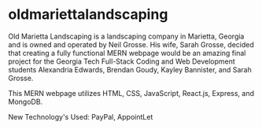 # oldmariettalandscaping

Old Marietta Landscaping is a landscaping company in Marietta, Georgia and is owned and operated by Neil Grosse. His wife, Sarah Grosse, decided that creating a fully functional MERN webpage would be an amazing final project for the Georgia Tech Full-Stack Coding and Web Development students Alexandria Edwards, Brendan Goudy, Kayley Bannister, and Sarah Grosse.

This MERN webpage utilizes HTML, CSS, JavaScript, React.js, Express, and MongoDB.

New Technology's Used: PayPal, AppointLet


